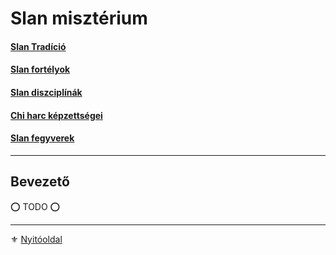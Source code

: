 # Slan misztérium

#### [Slan Tradíció](053_04_slan_tradicio.md)

#### [Slan fortélyok](044_slan_fortelyok.md)

#### [Slan diszciplínák](111_slan_diszciplinak.md)

#### [Chi harc képzettségei](112_chi_harc.md)

#### [Slan fegyverek](113_slan_fegyverek.md)

---
## Bevezető

⭕ TODO ⭕


---

⚜️ [Nyitóoldal](start.md)
